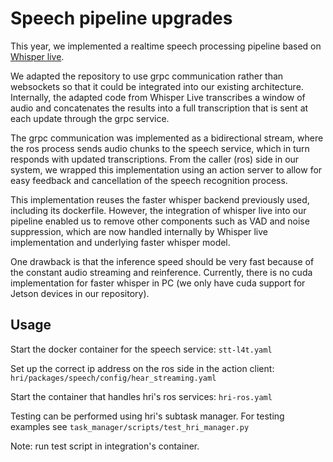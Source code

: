 # Speech pipeline upgrades

This year, we implemented a realtime speech processing pipeline based on [Whisper live](https://github.com/collabora/WhisperLive/blob/main/whisper_live/backend/faster_whisper_backend.py).

We adapted the repository to use grpc communication rather than websockets so that it could be integrated into our existing architecture. Internally, the adapted code from Whisper Live transcribes a window of audio and concatenates the results into a full transcription that is sent at each update through the grpc service.

The grpc communication was implemented as a bidirectional stream, where the ros process sends audio chunks to the speech service, which in turn responds with updated transcriptions. From the caller (ros) side in our system, we wrapped this implementation using an action server to allow for easy feedback and cancellation of the speech recognition process.

This implementation reuses the faster whisper backend previously used, including its dockerfile. However, the integration of whisper live into our pipeline enabled us to remove other components such as VAD and noise suppression, which are now handled internally by Whisper live implementation and underlying faster whisper model.

One drawback is that the inference speed should be very fast because of the constant audio streaming and reinference. Currently, there is no cuda implementation for faster whisper in PC (we only have cuda support for Jetson devices in our repository).

## Usage

Start the docker container for the speech service: `stt-l4t.yaml`

Set up the correct ip address on the ros side in the action client: `hri/packages/speech/config/hear_streaming.yaml`

Start the container that handles hri's ros services: `hri-ros.yaml`

Testing can be performed using hri's subtask manager. For testing examples see `task_manager/scripts/test_hri_manager.py`

Note: run test script in integration's container.